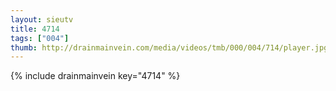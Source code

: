 ```yaml
--- 
layout: sieutv
title: 4714
tags: ["004"]
thumb: http://drainmainvein.com/media/videos/tmb/000/004/714/player.jpg
---
```

{% include drainmainvein key="4714" %} 
